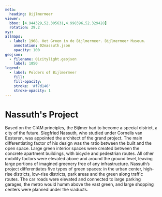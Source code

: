 ```yaml
---
meta:
  heading: Bijlmermeer
viewer:
  bbox: [4.944329,52.305631,4.998396,52.329428]
  rotation: 29.2
xyz:
allmaps:
  - label: 1968. Het Groen in de Bijlmermeer. Bijlmermeer Museum.
    annotation: 02nassuth.json
    opacity: 100
geojson:
  - filename: 01citylight.geojson
    label: 1850
legend:
  - label: Polders of Bijlmermeer
    fill:
    fill-opacity:
    stroke: '#f7d146'
    stroke-opacity: 1
---
```

# Nassuth's Project
Based on the CIAM principles, the Bijlmer had to become a special district, a city of the future. Siegfried Nassuth, who studied under Cornelis van Eesteren, was appointed the architect of the grand project. The main differentiating factor of his design was the ratio between the built and the open space. Large green interior spaces were created between the concrete apartment buildings, with bicycle and pedestrian routes. All other mobility factors were elevated above and around the ground level, leaving large portions of imagined greenery free of any infrastructure. Nassuth’s project differentiates five types of green spaces: in the urban center, high-rise districts, low-rise districts, park areas and the green along traffic routes. The car roads were elevated and connected to large parking garages, the metro would humm above the vast green, and large shopping centers were planned under the viaducts.

